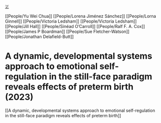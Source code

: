 [🇿](zotero://select/library/items/NW5LPN43)

[[People/Yu Wei Chua]] [[People/Lorena Jiménez Sánchez]] [[People/Lorna Ginnell]] [[People/Victoria Ledsham]] [[People/Victoria Ledsham]] [[People/Jill Hall]] [[People/Sinéad O’Carroll]] [[People/Ralf F. A. Cox]] [[People/James P Boardman]] [[People/Sue Fletcher-Watson]] [[People/Jonathan Delafield-Butt]] 
# A dynamic, developmental systems approach to emotional self-regulation in the still-face paradigm reveals effects of preterm birth (2023)

[[A dynamic, developmental systems approach to emotional self-regulation in the still-face paradigm reveals effects of preterm birth]]